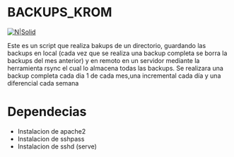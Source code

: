 # BACKUPS_KROM

 
[![N|Solid](https://lh3.googleusercontent.com/_eV71T0c42cBDFbnjG3GjxSkP6r5O9DcFUPVH4rtBUHHHzLs_xjE7kp51OwNxnx_l4qOsKiQi54MT90UTrfGwD7ifMiHQWlKwPL0AYs1vRC5yu027HJdAmGe300GMQrRNOs08RgA=w2400)](https://github.com/Dharkros)
 
Este es un script que realiza bakups de un directorio, guardando las backups en local (cada vez que se realiza una backup completa se borra la backups del mes anterior) y en remoto en un servidor mediante la herramienta rsync el cual lo almacena todas las backups.
Se realizara una backup completa cada dia 1 de cada mes,una incremental cada día y una diferencial cada semana 

# Dependecias
 
  - Instalacion de apache2
  - Instalacion de sshpass
  - Instalacion de sshd (serve)
 


